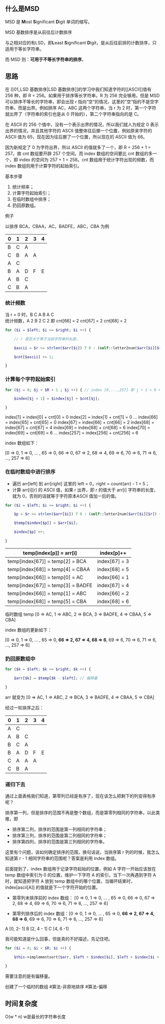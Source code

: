 ## 什么是MSD

MSD 是 **M**ost **S**ignificant **D**igit 单词的缩写。
 
MSD 基数排序是从前往后计数排序

与之相对应的有LSD，即**L**east **S**ignificant **D**igit，是从后往前排的计数排序，只适用于等长字符串。

而 MSD 则：**可用于不等长字符串的排序**。

## 思路

在 [[01_LSD 基数排序|LSD 基数排序]]的学习中我们知道字符的[[ASCII]]值有 256 种，即 R = 256。如果用于排序等长字符串，R 为 256 完全够用，但是 MSD 可以排序不等长的字符串，即会出现 r 指向”空“的情况，这里的”空“指的不是空字符串，而是出界。例如排序 AC，ABC 这两个字符串，当 r 为 2 时，第一个字符就出界了（字符串的索引也是从 0 开始的），第二个字符串指向的是 C。

在 ASCII 的 256 个值中，没有一个表示出界的情况，所以我们就人为规定 0 表示出界的情况，并且其他字符的 ASCII 值整体往后挪一个位置，例如原来字符的 ASCII 值为 65，现在因为往后挪了一个位置，所以现在的 ASCII 值为 66。

因为新规定了 0 为字符出界，所以 ASCII 的值就多了一个，即 R = 256 + 1 = 257。故 cnt 数组要开辟 257 个空间。而 index 数组的空间要比 cnt 数组的多一个，即 index 的空间为 257 + 1 = 258。cnt 数组用于统计字符出现的频数，而 index 数组则用于计算字符的起始索引。

基本步骤

1. 统计频率；
2. 计算字符起始索引；
3. 在临时数组中排序；
4. 扔回原数组。

例子

以排序 BCA，CBAA，AC，BADFE，ABC，CBA 为例

| 0   | 1   | 2   | 3   | 4   |
| --- | --- | --- | --- | --- |
| B   | C   | A   |     |     |
| C   | B   | A   | A   |     |
| A   | C   |     |     |     |
| B   | A   | D   | F   | E   |
| A   | B   | C   |     |     |
| C   | B   | A   |     |     |

### 统计频数

当 r = 0 时，B C A B A C  
统计频数，A 2 B 2 C 2 即 cnt\[66\] = 2 cnt\[67\] = 2 cnt\[68\] = 2

```PHP
for ($i = $left; $i <= $right; $i ++) {

    // r 是否大于等于当前字符串的长度，          

    $ascii = $r >= strlen($arr[$i]) ? 0 : (self::letter2num($arr[$i][$r]) + 1); // TODO 这里为什么要加一？

    $cnt[$ascii] += 1;

}
```

### 计算每个字符起始索引

```PHP
for ($j = 0; $j < $R + 1 ; $j ++) { // index [0,...,257] 即 j + 1 < R + 2 故 j < R + 1

    $index[$j + 1] = $index[$j] + $cnt[$j];

}
```

index[1] = index[0] + cnt[0] = 0
index[2] = index[1] + cnt[1] = 0
...
index[66] = index[65] + cnt[65] = 0
index[67] = index[66] + cnt[66] = 2
index[68] = index[67] + cnt[67] = 4
index[69] = index[68] + cnt[68] = 6
index[70] = index[69] + cnt[69] = 6
...
index[257] = index[256] + cnt[256] = 6

index 数组如下：

[0 => 0, 1 => 0, ... , 65 => 0, 66 => 0, 67 => 2, 68 => 4, 69 => 6, 70 => 6, 71 => 6, ..., 257 => 6]

### 在临时数组中进行排序

- 遍历 arr[left] 到 arr[right] 这里的 left = 0，right = count(arr) - 1 = 5；
- 计算 arr[i][r] 的 ASCII 值，如果 r 出界，即 r 的值大于 arr[i] 字符串的长度，就为 0，否则的话就等于字符原本ASCII 值加一后的值。

```PHP
for ($i = $left; $i <= $right; $i ++) {

    $p = $r >= strlen($arr[$i]) ? 0 : (self::letter2num($arr[$i][$r]) + 1);

    $temp[$index[$p]] = $arr[$i];

    $index[$p] ++;

}
```

| temp[index[p]] = arr[i]           | index[p]++    |
| --------------------------------- | ------------- |
| temp[index[67]] = temp[2] = BCA   | index[67] = 3 |
| temp[index[68]] = temp[4] = CBAA  | index[68] = 5 |
| temp[index[66]] = temp[0] = AC    | index[66] = 1 |
| temp[index[67]] = temp[3] = BADFE | index[67] = 4 |
| temp[index[66]] = temp[1] = ABC   | index[66] = 2 |
| temp[index[68]] = temp[5] = CBA   | index[68] = 6 | 

临时数组 temp [0 => AC, 1 => ABC, 2 => BCA, 3 => BADFE, 4 => CBAA, 5 => CBA]

index 数组的更新如下：

[0 => 0, 1 => 0, ... , 65 => 0, **66 => 2, 67 => 4, 68 => 6**, 69 => 6, 70 => 6, 71 => 6, ..., 257 => 6]

### 扔回原数组中

```PHP
for ($k = $left; $k <= $right; $k ++) {

    $arr[$k] = $temp[$k - $left]; // 偏移量

}
```

arr 就变为 [0 => AC, 1 => ABC, 2 => BCA, 3 => BADFE, 4 => CBAA, 5 => CBA]

经过一轮排序之后：

| 0   | 1   | 2   | 3   | 4   |
| --- | --- | --- | --- | --- |
| A   | C   |     |     |     |
| A   | B   | C   |     |     |
| B   | C   | A   |     |     |
| B   | A   | D   | F   | E   |
| C   | A   | A   | A   |     |
| C   | B   | A   |     |     |

### 递归下去

通过上面表格我们知道，第零列已经是有序了，现在该怎么把剩下的列变得有序呢？

排序第一列，但是排序的范围不再是整个数组，而是第零列相同的字符串，以此类推，即

- 排序第二列，排序的范围是第一列相同的字符串；
- 排序第三列，排序的范围是第二列相同的字符串；
- 排序第四列，排序的范围是第三列相同的字符串。

这里有个问题，该如何确定排序的范围，换句话说，当排序第 r 列的时候，我怎么知道第 r - 1 相同字符串的范围呢？答案是利用 index 数组。

前面提到了，index 数组用于记录字符起始的位置，例如 A 字符一开始应该放在 temp 数组中索引为 0 的位置，维护一下字符 A 的索引，当下一次再遇到字符 A 时，就知道把字符 A 放到 temp 数组中的哪个位置，当循环结束时，index[ascii[A]] 的值就是下一个字符开始的位置。

- 第零列未排序前的 index 数组： [0 => 0, 1 => 0, ... , 65 => 0, 66 => 0, 67 => 2, 68 => 4, 69 => 6, 70 => 6, 71 => 6, ..., 257 => 6]

- 第零列排序后的 index 数组：[0 => 0, 1 => 0, ... , 65 => 0, **66 => 2, 67 => 4, 68 => 6**, 69 => 6, 70 => 6, 71 => 6, ..., 257 => 6]

A [0, 2- 1]
B [2, 4 - 1]
C [4, 6 -1]

我可能知道是什么回事，但是真的不好描述，先记住吧。

```PHP
for ($i = 0; $i < $R; $i ++) {

    $this->implementsort($arr, $left + $index[$i], $left + $index[$i + 1] - 1, $r + 1);

}
```


需要注意的是有偏移量。

创建了一个临时的数组 #算法-非原地排序
#算法-偏移

 ## 时间复杂度
O(w * n) w是最长的字符串长度
